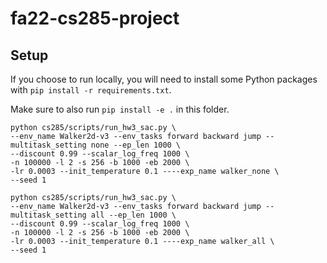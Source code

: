 # fa22-cs285-project
## Setup

If you choose to run locally, you will need to install some Python packages with `pip install -r requirements.txt`.

Make sure to also run `pip install -e .` in this folder.

```
python cs285/scripts/run_hw3_sac.py \
--env_name Walker2d-v3 --env_tasks forward backward jump --multitask_setting none --ep_len 1000 \
--discount 0.99 --scalar_log_freq 1000 \
-n 100000 -l 2 -s 256 -b 1000 -eb 2000 \
-lr 0.0003 --init_temperature 0.1 ----exp_name walker_none \
--seed 1

python cs285/scripts/run_hw3_sac.py \
--env_name Walker2d-v3 --env_tasks forward backward jump --multitask_setting all --ep_len 1000 \
--discount 0.99 --scalar_log_freq 1000 \
-n 100000 -l 2 -s 256 -b 1000 -eb 2000 \
-lr 0.0003 --init_temperature 0.1 ----exp_name walker_all \
--seed 1

```